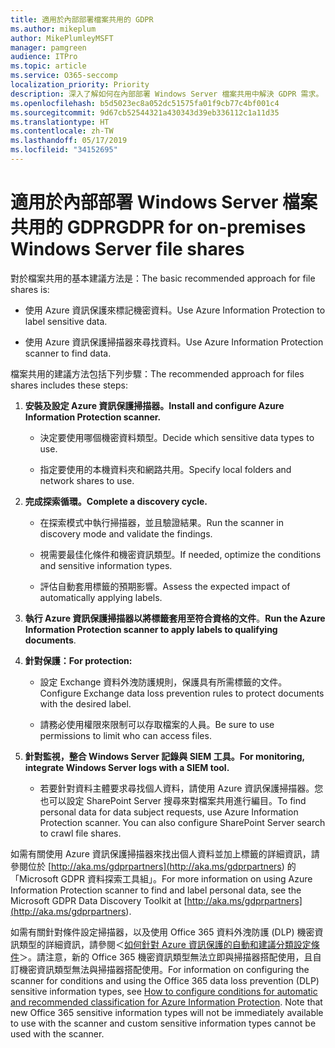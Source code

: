 ```yaml
---
title: 適用於內部部署檔案共用的 GDPR
ms.author: mikeplum
author: MikePlumleyMSFT
manager: pamgreen
audience: ITPro
ms.topic: article
ms.service: O365-seccomp
localization_priority: Priority
description: 深入了解如何在內部部署 Windows Server 檔案共用中解決 GDPR 需求。
ms.openlocfilehash: b5d5023ec8a052dc51575fa01f9cb77c4bf001c4
ms.sourcegitcommit: 9d67cb52544321a430343d39eb336112c1a11d35
ms.translationtype: HT
ms.contentlocale: zh-TW
ms.lasthandoff: 05/17/2019
ms.locfileid: "34152695"
---
```

# <a name="gdpr-for-on-premises-windows-server-file-shares"></a><span data-ttu-id="6b011-103">適用於內部部署 Windows Server 檔案共用的 GDPR</span><span class="sxs-lookup"><span data-stu-id="6b011-103">GDPR for on-premises Windows Server file shares</span></span>

<span data-ttu-id="6b011-104">對於檔案共用的基本建議方法是：</span><span class="sxs-lookup"><span data-stu-id="6b011-104">The basic recommended approach for file shares is:</span></span>

-   <span data-ttu-id="6b011-105">使用 Azure 資訊保護來標記機密資料。</span><span class="sxs-lookup"><span data-stu-id="6b011-105">Use Azure Information Protection to label sensitive data.</span></span>

-   <span data-ttu-id="6b011-106">使用 Azure 資訊保護掃描器來尋找資料。</span><span class="sxs-lookup"><span data-stu-id="6b011-106">Use Azure Information Protection scanner to find data.</span></span>

<span data-ttu-id="6b011-107">檔案共用的建議方法包括下列步驟：</span><span class="sxs-lookup"><span data-stu-id="6b011-107">The recommended approach for files shares includes these steps:</span></span>

1.  <span data-ttu-id="6b011-108">**安裝及設定 Azure 資訊保護掃描器。**</span><span class="sxs-lookup"><span data-stu-id="6b011-108">**Install and configure Azure Information Protection scanner.**</span></span>

    -   <span data-ttu-id="6b011-109">決定要使用哪個機密資料類型。</span><span class="sxs-lookup"><span data-stu-id="6b011-109">Decide which sensitive data types to use.</span></span>

    -   <span data-ttu-id="6b011-110">指定要使用的本機資料夾和網路共用。</span><span class="sxs-lookup"><span data-stu-id="6b011-110">Specify local folders and network shares to use.</span></span>

2.  <span data-ttu-id="6b011-111">**完成探索循環。**</span><span class="sxs-lookup"><span data-stu-id="6b011-111">**Complete a discovery cycle.**</span></span>

    -   <span data-ttu-id="6b011-112">在探索模式中執行掃描器，並且驗證結果。</span><span class="sxs-lookup"><span data-stu-id="6b011-112">Run the scanner in discovery mode and validate the findings.</span></span>

    -   <span data-ttu-id="6b011-113">視需要最佳化條件和機密資訊類型。</span><span class="sxs-lookup"><span data-stu-id="6b011-113">If needed, optimize the conditions and sensitive information types.</span></span>

    -   <span data-ttu-id="6b011-114">評估自動套用標籤的預期影響。</span><span class="sxs-lookup"><span data-stu-id="6b011-114">Assess the expected impact of automatically applying labels.</span></span>

3.  <span data-ttu-id="6b011-115">**執行 Azure 資訊保護掃描器以將標籤套用至符合資格的文件**。</span><span class="sxs-lookup"><span data-stu-id="6b011-115">**Run the Azure Information Protection scanner to apply labels to qualifying documents**.</span></span>

4.  <span data-ttu-id="6b011-116">**針對保護：**</span><span class="sxs-lookup"><span data-stu-id="6b011-116">**For protection:**</span></span>

    -   <span data-ttu-id="6b011-117">設定 Exchange 資料外洩防護規則，保護具有所需標籤的文件。</span><span class="sxs-lookup"><span data-stu-id="6b011-117">Configure Exchange data loss prevention rules to protect documents with the desired label.</span></span>

    -   <span data-ttu-id="6b011-118">請務必使用權限來限制可以存取檔案的人員。</span><span class="sxs-lookup"><span data-stu-id="6b011-118">Be sure to use permissions to limit who can access files.</span></span>

5.  <span data-ttu-id="6b011-119">**針對監視，整合 Windows Server 記錄與 SIEM 工具。**</span><span class="sxs-lookup"><span data-stu-id="6b011-119">**For monitoring, integrate Windows Server logs with a SIEM tool.**</span></span>

    -   <span data-ttu-id="6b011-p101">若要針對資料主體要求尋找個人資料，請使用 Azure 資訊保護掃描器。您也可以設定 SharePoint Server 搜尋來對檔案共用進行編目。</span><span class="sxs-lookup"><span data-stu-id="6b011-p101">To find personal data for data subject requests, use Azure Information Protection scanner. You can also configure SharePoint Server search to crawl file shares.</span></span>

<span data-ttu-id="6b011-122">如需有關使用 Azure 資訊保護掃描器來找出個人資料並加上標籤的詳細資訊，請參閱位於 [http://aka.ms/gdprpartners](<http://aka.ms/gdprpartners>) 的「Microsoft GDPR 資料探索工具組」。</span><span class="sxs-lookup"><span data-stu-id="6b011-122">For more information on using Azure Information Protection scanner to find and label personal data, see the Microsoft GDPR Data Discovery Toolkit at [http://aka.ms/gdprpartners](<http://aka.ms/gdprpartners>).</span></span>

<span data-ttu-id="6b011-p102">如需有關針對條件設定掃描器，以及使用 Office 365 資料外洩防護 (DLP) 機密資訊類型的詳細資訊，請參閱＜[如何針對 Azure 資訊保護的自動和建議分類設定條件](https://docs.microsoft.com/zh-TW/information-protection/deploy-use/configure-policy-classification)＞。請注意，新的 Office 365 機密資訊類型無法立即與掃描器搭配使用，且自訂機密資訊類型無法與掃描器搭配使用。</span><span class="sxs-lookup"><span data-stu-id="6b011-p102">For information on configuring the scanner for conditions and using the Office 365 data loss prevention (DLP) sensitive information types, see [How to configure conditions for automatic and recommended classification for Azure Information Protection](https://docs.microsoft.com/en-us/information-protection/deploy-use/configure-policy-classification). Note that new Office 365 sensitive information types will not be immediately available to use with the scanner and custom sensitive information types cannot be used with the scanner.</span></span>
